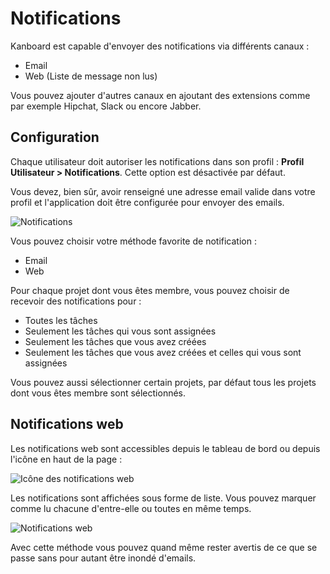 Notifications
=============

Kanboard est capable d'envoyer des notifications via différents canaux :

- Email
- Web (Liste de message non lus)

Vous pouvez ajouter d'autres canaux en ajoutant des extensions comme par exemple Hipchat, Slack ou encore Jabber.

Configuration
--------------

Chaque utilisateur doit autoriser les notifications dans son profil : **Profil Utilisateur > Notifications**. Cette option est désactivée par défaut.

Vous devez, bien sûr, avoir renseigné une adresse email valide dans votre profil et l'application doit être configurée pour envoyer des emails.

![Notifications](screenshots/notifications.png)

Vous pouvez choisir votre méthode favorite de notification :

- Email
- Web

Pour chaque projet dont vous êtes membre, vous pouvez choisir de recevoir des notifications pour :

- Toutes les tâches
- Seulement les tâches qui vous sont assignées
- Seulement les tâches que vous avez créées
- Seulement les tâches que vous avez créées et celles qui vous sont assignées

Vous pouvez aussi sélectionner certain projets, par défaut tous les projets dont vous êtes membre sont sélectionnés.

Notifications web
-----------------

Les notifications web sont accessibles depuis le tableau de bord ou depuis l'icône en haut de la page :

![Icône des notifications web](screenshots/web-notifications-icon.png)

Les notifications sont affichées sous forme de liste. Vous pouvez marquer comme lu chacune d'entre-elle ou toutes en même temps.

![Notifications web](screenshots/web-notifications.png)

Avec cette méthode vous pouvez quand même rester avertis de ce que se passe sans pour autant être inondé d'emails.
